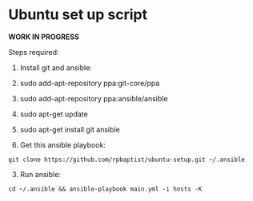 # Ubuntu set up script

**WORK IN PROGRESS**

Steps required:

1. Install git and ansible:

  1. sudo add-apt-repository ppa:git-core/ppa
  2. sudo add-apt-repository ppa:ansible/ansible
  3. sudo apt-get update
  4. sudo apt-get install git ansible

2. Get this ansible playbook:

  `git clone https://github.com/rpbaptist/ubuntu-setup.git ~/.ansible`

3. Run ansible:

  `cd ~/.ansible && ansible-playbook main.yml -i hosts -K`
